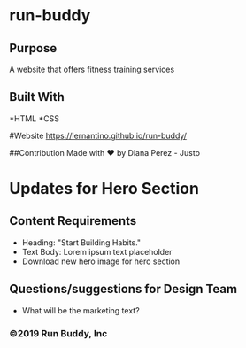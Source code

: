 # run-buddy

## Purpose
A website that offers fitness training services


## Built With
*HTML
*CSS

#Website
https://lernantino.github.io/run-buddy/

##Contribution
Made with ❤️ by Diana Perez - Justo

# Updates for Hero Section

   ## Content Requirements
   * Heading: "Start Building Habits."
   * Text Body: Lorem ipsum text placeholder
   * Download new hero image for hero section

   ## Questions/suggestions for Design Team
   * What will be the marketing text?

### ©️2019 Run Buddy, Inc
